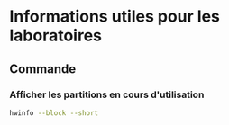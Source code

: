 # Informations utiles pour les laboratoires



## Commande

### Afficher les partitions en cours d'utilisation

```bash
hwinfo --block --short
```

